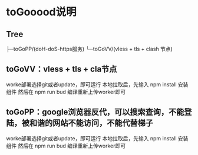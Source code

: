 # toGooood说明

## Tree
├─toGoPP/(doH-doS-https服务)
└─toGoVV/(vless + tls + clash 节点)


## toGoVV：vless + tls + cla节点

worke部署选择git或者update，即可运行
本地拉取后，先输入 npm install 安装组件
然后在 npm run bud 编译重新上传worker即可

## toGoPP：google浏览器反代，可以搜索查询，不能登陆，被和谐的网站不能访问，不能代替梯子

worke部署选择git或者update，即可运行
本地拉取后，先输入 npm install 安装组件
然后在 npm run bud 编译重新上传worker即可
